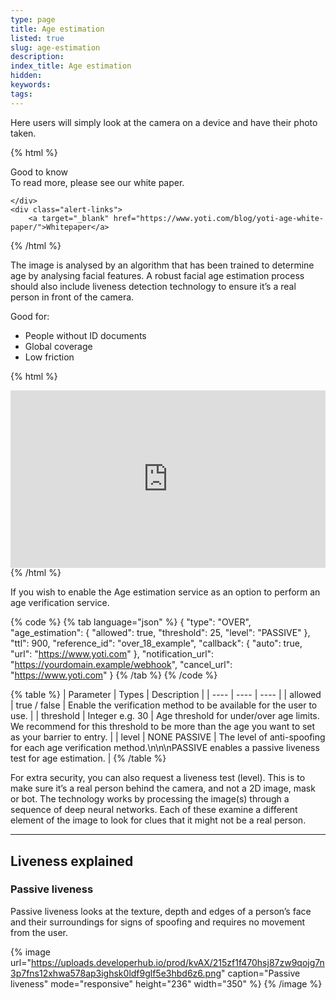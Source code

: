 ```yaml
---
type: page
title: Age estimation
listed: true
slug: age-estimation
description: 
index_title: Age estimation
hidden: 
keywords: 
tags: 
---
```


Here users will simply look at the camera on a device and have their photo taken.

{% html %}
<div class="alert-GTK">
    <div class="alert-title" id="GTK">
        Good to know
    </div>
    <div class="alert-text">
        To read more, please see our white paper.

    </div>
    <div class="alert-links"> 
        <a target="_blank" href="https://www.yoti.com/blog/yoti-age-white-paper/">Whitepaper</a>
   </div>
{% /html %}

The image is analysed by an algorithm that has been trained to determine age by analysing facial features. A robust facial age estimation process should also include liveness detection technology to ensure it’s a real person in front of the camera.

Good for:

- People without ID documents
- Global coverage
- Low friction

{% html %}
<div style="padding:56.25% 0 0 0;position:relative;"><iframe src="https://player.vimeo.com/video/647416816?h=beb50a0088&amp;badge=0&amp;autopause=0&amp;player_id=0&amp;app_id=58479&dnt=1" frameborder="0" allow="autoplay; fullscreen; picture-in-picture" allowfullscreen style="position:absolute;top:0;left:0;width:100%;height:100%;" title="AVS_AGE_ESTIMATION_SHORT.mp4"></iframe></div><script src="https://player.vimeo.com/api/player.js"></script>
{% /html %}

If you wish to enable the Age estimation service as an option to perform an age verification service.

{% code %}
{% tab language="json" %}
{
    "type": "OVER",
    "age_estimation": {
        "allowed": true,
        "threshold": 25,
        "level": "PASSIVE"
    },
    "ttl": 900,
    "reference_id": "over_18_example",
    "callback": {
       "auto": true,
       "url": "https://www.yoti.com"
    },
    "notification_url": "https://yourdomain.example/webhook",
    "cancel_url": "https://www.yoti.com"
}
{% /tab %}
{% /code %}

{% table %}
| Parameter | Types | Description | 
| ---- | ---- | ---- | 
| allowed | true / false | Enable the verification method to be available for the user to use. | 
| threshold | Integer e.g. 30 | Age threshold for under/over age limits. We recommend for this threshold to be more than the age you want to set as your barrier to entry. | 
| level | NONE PASSIVE | The level of anti-spoofing for each age verification method.\n\n\nPASSIVE enables a passive liveness test for age estimation. | 
{% /table %}

For extra security, you can also request a liveness test (level). This is to make sure it’s a real person behind the camera, and not a 2D image, mask or bot. The technology works by processing the image(s) through a sequence of deep neural networks. Each of these examine a different element of the image to look for clues that it might not be a real person.

---

## Liveness explained

### Passive liveness

Passive liveness looks at the texture, depth and edges of a person’s face and their surroundings for signs of spoofing and requires no movement from the user.

{% image url="https://uploads.developerhub.io/prod/kvAX/215zf1f470hsj87zw9qojg7n3p7fns12xhwa578ap3ighsk0ldf9glf5e3hbd6z6.png" caption="Passive liveness" mode="responsive" height="236" width="350" %}
{% /image %}